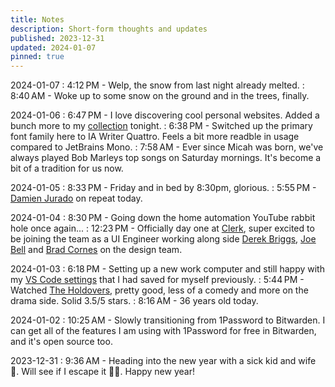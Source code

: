 ```yaml
---
title: Notes
description: Short-form thoughts and updates
published: 2023-12-31
updated: 2024-01-07
pinned: true
---
```


2024-01-07
: 4:12 PM - Welp, the snow from last night already melted.
: 8:40 AM - Woke up to some snow on the ground and in the trees, finally.

2024-01-06
: 6:47 PM - I love discovering cool personal websites. Added a bunch more to my [collection](/personal-websites) tonight.
: 6:38 PM - Switched up the primary font family here to IA Writer Quattro. Feels a bit more readble in usage compared to JetBrains Mono.
: 7:58 AM - Ever since Micah was born, we've always played Bob Marleys top songs on Saturday mornings. It's become a bit of a tradition for us now.

2024-01-05
: 8:33 PM - Friday and in bed by 8:30pm, glorious.
: 5:55 PM - [Damien Jurado](https://www.youtube.com/channel/UCyVlO8RAg7i0C5h4Wy2QRAw) on repeat today.

2024-01-04
: 8:30 PM - Going down the home automation YouTube rabbit hole once again...
: 12:23 PM - Officially day one at [Clerk](https://clerk.com/), super excited to be joining the team as a UI Engineer working along side [Derek Briggs](https://twitter.com/PixelJanitor), [Joe Bell](https://twitter.com/joebell_) and [Brad Cornes](https://twitter.com/bradlc) on the design team.

2024-01-03
: 6:18 PM - Setting up a new work computer and still happy with my [VS Code settings](https://gist.github.com/alexcarpenter/fc13caa55f02af46b2b83a7ebe29d256) that I had saved for myself previously.
: 5:44 PM - Watched [The Holdovers](https://www.imdb.com/title/tt14849194/), pretty good, less of a comedy and more on the drama side. Solid 3.5/5 stars.
: 8:16 AM - 36 years old today.

2024-01-02
: 10:25 AM - Slowly transitioning from 1Password to Bitwarden. I can get all of the features I am using with 1Password for free in Bitwarden, and it's open source too.

2023-12-31
: 9:36 AM - Heading into the new year with a sick kid and wife 🫠. Will see if I escape it 🤞🏻. Happy new year!
